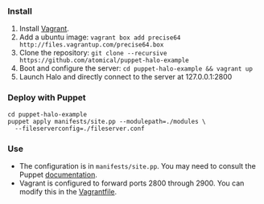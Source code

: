 ### Install
1. Install [Vagrant](https://www.vagrantup.com/downloads.html).
2. Add a ubuntu image:
```vagrant box add precise64 http://files.vagrantup.com/precise64.box```
3. Clone the repository:
```git clone --recursive https://github.com/atomical/puppet-halo-example```
4. Boot and configure the server: ```cd puppet-halo-example && vagrant up```
5. Launch Halo and directly connect to the server at 127.0.0.1:2800

### Deploy with Puppet

```git clone --recursive https://github.com/atomical/puppet-halo-example
cd puppet-halo-example
puppet apply manifests/site.pp --modulepath=./modules \
  --fileserverconfig=./fileserver.conf
```

### Use
* The configuration is in ```manifests/site.pp```.  You may need to consult the Puppet [documentation](https://docs.puppetlabs.com/).
* Vagrant is configured to forward ports 2800 through 2900.  You can modify this in the [Vagrantfile](https://github.com/atomical/puppet-halo-example/blob/master/Vagrantfile#L30-L32).


